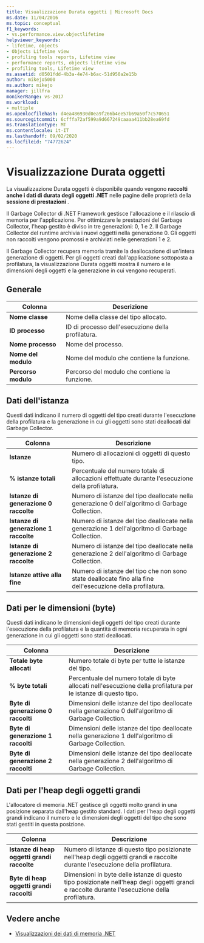 ```yaml
---
title: Visualizzazione Durata oggetti | Microsoft Docs
ms.date: 11/04/2016
ms.topic: conceptual
f1_keywords:
- vs.performance.view.objectlifetime
helpviewer_keywords:
- lifetime, objects
- Objects Lifetime view
- profiling tools reports, Lifetime view
- performance reports, objects lifetime view
- profiling tools, Lifetime view
ms.assetid: d0501fdd-4b3a-4e74-b6ac-51d950a2e15b
author: mikejo5000
ms.author: mikejo
manager: jillfra
monikerRange: vs-2017
ms.workload:
- multiple
ms.openlocfilehash: d4ea486930d0ea9f266b4ee57b69a50f7c570651
ms.sourcegitcommit: 6cfffa72af599a9d667249caaaa411bb28ea69fd
ms.translationtype: MT
ms.contentlocale: it-IT
ms.lasthandoff: 09/02/2020
ms.locfileid: "74772624"
---
```

# <a name="object-lifetime-view"></a>Visualizzazione Durata oggetti
La visualizzazione Durata oggetti è disponibile quando vengono **raccolti anche i dati di durata degli oggetti .NET** nelle pagine delle proprietà della **sessione di prestazioni** .

 Il Garbage Collector di .NET Framework gestisce l'allocazione e il rilascio di memoria per l'applicazione. Per ottimizzare le prestazioni del Garbage Collector, l'heap gestito è diviso in tre generazioni: 0, 1 e 2. Il Garbage Collector del runtime archivia i nuovi oggetti nella generazione 0. Gli oggetti non raccolti vengono promossi e archiviati nelle generazioni 1 e 2.

 Il Garbage Collector recupera memoria tramite la deallocazione di un'intera generazione di oggetti. Per gli oggetti creati dall'applicazione sottoposta a profilatura, la visualizzazione Durata oggetti mostra il numero e le dimensioni degli oggetti e la generazione in cui vengono recuperati.

## <a name="general"></a>Generale

|Colonna|Descrizione|
|------------|-----------------|
|**Nome classe**|Nome della classe del tipo allocato.|
|**ID processo**|ID di processo dell'esecuzione della profilatura.|
|**Nome processo**|Nome del processo.|
|**Nome del modulo**|Nome del modulo che contiene la funzione.|
|**Percorso modulo**|Percorso del modulo che contiene la funzione.|

## <a name="instance-data"></a>Dati dell'istanza
 Questi dati indicano il numero di oggetti del tipo creati durante l'esecuzione della profilatura e la generazione in cui gli oggetti sono stati deallocati dal Garbage Collector.

|Colonna|Descrizione|
|------------|-----------------|
|**Istanze**|Numero di allocazioni di oggetti di questo tipo.|
|**% istanze totali**|Percentuale del numero totale di allocazioni effettuate durante l'esecuzione della profilatura.|
|**Istanze di generazione 0 raccolte**|Numero di istanze del tipo deallocate nella generazione 0 dell'algoritmo di Garbage Collection.|
|**Istanze di generazione 1 raccolte**|Numero di istanze del tipo deallocate nella generazione 1 dell'algoritmo di Garbage Collection.|
|**Istanze di generazione 2 raccolte**|Numero di istanze del tipo deallocate nella generazione 2 dell'algoritmo di Garbage Collection.|
|**Istanze attive alla fine**|Numero di istanze del tipo che non sono state deallocate fino alla fine dell'esecuzione della profilatura.|

## <a name="size-byte-data"></a>Dati per le dimensioni (byte)
 Questi dati indicano le dimensioni degli oggetti del tipo creati durante l'esecuzione della profilatura e la quantità di memoria recuperata in ogni generazione in cui gli oggetti sono stati deallocati.

|Colonna|Descrizione|
|------------|-----------------|
|**Totale byte allocati**|Numero totale di byte per tutte le istanze del tipo.|
|**% byte totali**|Percentuale del numero totale di byte allocati nell'esecuzione della profilatura per le istanze di questo tipo.|
|**Byte di generazione 0 raccolti**|Dimensioni delle istanze del tipo deallocate nella generazione 0 dell'algoritmo di Garbage Collection.|
|**Byte di generazione 1 raccolti**|Dimensioni delle istanze del tipo deallocate nella generazione 1 dell'algoritmo di Garbage Collection.|
|**Byte di generazione 2 raccolti**|Dimensioni delle istanze del tipo deallocate nella generazione 2 dell'algoritmo di Garbage Collection.|

## <a name="large-object-heap-data"></a>Dati per l'heap degli oggetti grandi
 L'allocatore di memoria .NET gestisce gli oggetti molto grandi in una posizione separata dall'heap gestito standard. I dati per l'heap degli oggetti grandi indicano il numero e le dimensioni degli oggetti del tipo che sono stati gestiti in questa posizione.

|Colonna|Descrizione|
|------------|-----------------|
|**Istanze di heap oggetti grandi raccolte**|Numero di istanze di questo tipo posizionate nell'heap degli oggetti grandi e raccolte durante l'esecuzione della profilatura.|
|**Byte di heap oggetti grandi raccolti**|Dimensioni in byte delle istanze di questo tipo posizionate nell'heap degli oggetti grandi e raccolte durante l'esecuzione della profilatura.|

## <a name="see-also"></a>Vedere anche
- [Visualizzazioni dei dati di memoria .NET](../profiling/dotnet-memory-data-views.md)
